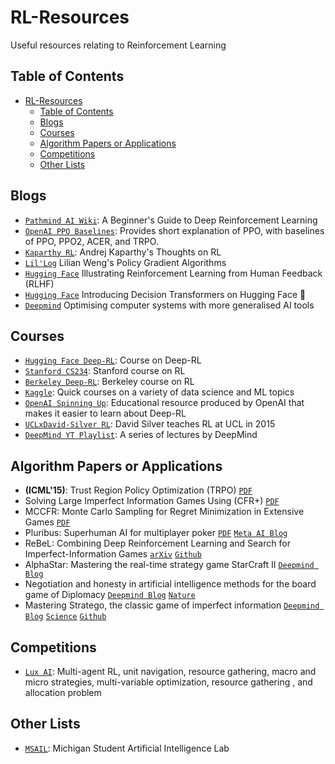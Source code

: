 # RL-Resources
Useful resources relating to Reinforcement Learning

## Table of Contents
- [RL-Resources](#rl-resources)
  - [Table of Contents](#table-of-contents)
  - [Blogs](#blogs)
  - [Courses](#courses)
  - [Algorithm Papers or Applications](#algorithm-papers-or-applications)
  - [Competitions](#competitions)
  - [Other Lists](#other-lists)

## Blogs
- [`Pathmind AI Wiki`](https://wiki.pathmind.com/deep-reinforcement-learning): A Beginner's Guide to Deep Reinforcement Learning
- [`OpenAI PPO Baselines`](https://openai.com/blog/openai-baselines-ppo/): Provides short explanation of PPO, with baselines of PPO, PPO2, ACER, and TRPO.
- [`Kaparthy RL`](https://karpathy.github.io/2016/05/31/rl/): Andrej Kaparthy's Thoughts on RL
- [`Lil'Log`](https://lilianweng.github.io/posts/2018-04-08-policy-gradient/) Lilian Weng's Policy Gradient Algorithms
- [`Hugging Face`](https://huggingface.co/blog/rlhf) Illustrating Reinforcement Learning from Human Feedback (RLHF)
- [`Hugging Face`](https://huggingface.co/blog/decision-transformers)  Introducing Decision Transformers on Hugging Face 🤗
- [`Deepmind`](https://www.deepmind.com/blog/optimising-computer-systems-with-more-generalised-ai-tools) Optimising computer systems with more generalised AI tools

## Courses
- [`Hugging Face Deep-RL`](https://huggingface.co/deep-rl-course/unit0/introduction): Course on Deep-RL
- [`Stanford CS234`](https://web.stanford.edu/class/cs234/modules.html): Stanford course on RL
- [`Berkeley Deep-RL`](https://rail.eecs.berkeley.edu/deeprlcourse/): Berkeley course on RL
- [`Kaggle`](https://www.kaggle.com/learn): Quick courses on a variety of data science and ML topics
- [`OpenAI Spinning Up`](https://spinningup.openai.com/en/latest/user/introduction.html): Educational resource produced by OpenAI that makes it easier to learn about Deep-RL
- [`UCLxDavid-Silver RL`](https://www.davidsilver.uk/teaching/): David Silver teaches RL at UCL in 2015
- [`DeepMind YT Playlist`](https://www.youtube.com/@DeepMind/playlists?view=50&sort=dd&shelf_id=10): A series of lectures by DeepMind

## Algorithm Papers or Applications
- **(ICML'15)**: Trust Region Policy Optimization (TRPO) [`PDF`](https://arxiv.org/abs/1502.05477)
- Solving Large Imperfect Information Games Using (CFR+) [`PDF`](https://arxiv.org/abs/1407.5042)
- MCCFR: Monte Carlo Sampling for Regret Minimization in Extensive Games [`PDF`](https://papers.nips.cc/paper/2009/file/00411460f7c92d2124a67ea0f4cb5f85-Paper.pdf)
- Pluribus: Superhuman AI for multiplayer poker [`PDF`](https://www.cs.cmu.edu/~noamb/papers/19-Science-Superhuman.pdf) [`Meta AI Blog`](https://ai.facebook.com/blog/pluribus-first-ai-to-beat-pros-in-6-player-poker/)
- ReBeL: Combining Deep Reinforcement Learning and Search for Imperfect-Information Games [`arXiv`](https://arxiv.org/pdf/2007.13544) [`Github`](https://github.com/facebookresearch/rebel)
- AlphaStar: Mastering the real-time strategy game StarCraft II [`Deepmind Blog`](https://www.deepmind.com/blog/alphastar-mastering-the-real-time-strategy-game-starcraft-ii)
- Negotiation and honesty in artificial intelligence methods for the board game of Diplomacy [`Deepmind Blog`](https://www.deepmind.com/blog/ai-for-the-board-game-diplomacy) [`Nature`](https://www.nature.com/articles/s41467-022-34473-5)
- Mastering Stratego, the classic game of imperfect information [`Deepmind Blog`](https://www.deepmind.com/blog/mastering-stratego-the-classic-game-of-imperfect-information) [`Science`](https://www.science.org/stoken/author-tokens/ST-887/full) [`Github`](https://github.com/deepmind/open_spiel/tree/master/open_spiel/python/algorithms/rnad)

## Competitions
- [`Lux AI`](https://www.lux-ai.org/): Multi-agent RL, unit navigation, resource gathering, macro and micro strategies, multi-variable optimization, resource gathering , and allocation problem

## Other Lists
 - [`MSAIL`](https://msail.github.io/resources/): Michigan Student Artificial Intelligence Lab 
